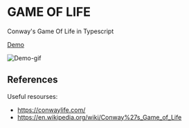 # GAME OF LIFE

Conway's Game Of Life in Typescript

[Demo](https://annovo.github.io/gameoflife/)

![Demo-gif](https://media.giphy.com/media/pdeVwOLoDYMLBMVarQ/giphy.gif)

## References

Useful resourses:

* https://conwaylife.com/
* https://en.wikipedia.org/wiki/Conway%27s_Game_of_Life
